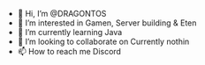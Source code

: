 - 👋 Hi, I’m @DRAGONTOS
- 👀 I’m interested in Gamen, Server building & Eten
- 🌱 I’m currently learning Java 
- 💞️ I’m looking to collaborate on Currently nothin
- 📫 How to reach me Discord 

<!---
DRAGONTOS/DRAGONTOS is a ✨ special ✨ repository because its `README.md` (this file) appears on your GitHub profile.
You can click the Preview link to take a look at your changes.
--->
